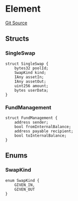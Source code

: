 # Element
[Git Source](https://github.com/Swivel-Finance/illuminate/blob/29a4038ae0d0795d36640f068da3ac5c1dd43806/src/lib/Element.sol)


## Structs
### SingleSwap

```solidity
struct SingleSwap {
    bytes32 poolId;
    SwapKind kind;
    IAny assetIn;
    IAny assetOut;
    uint256 amount;
    bytes userData;
}
```

### FundManagement

```solidity
struct FundManagement {
    address sender;
    bool fromInternalBalance;
    address payable recipient;
    bool toInternalBalance;
}
```

## Enums
### SwapKind

```solidity
enum SwapKind {
    GIVEN_IN,
    GIVEN_OUT
}
```

